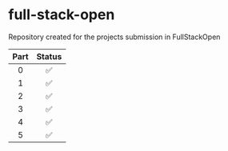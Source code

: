 # full-stack-open
Repository created for the projects submission in FullStackOpen

|Part  | Status|
|:----:|:-----:|
|0     |✅     |
|1     |✅     |
|2     |✅     |
|3     |✅     |
|4     |✅     |
|5     |✅     |
